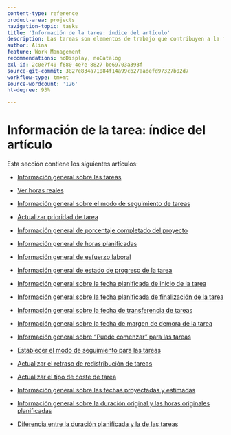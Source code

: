 ```yaml
---
content-type: reference
product-area: projects
navigation-topic: tasks
title: 'Información de la tarea: índice del artículo'
description: Las tareas son elementos de trabajo que contribuyen a la finalización de un proyecto en Adobe Workfront. Encontrará información sobre las tareas en los siguientes artículos.
author: Alina
feature: Work Management
recommendations: noDisplay, noCatalog
exl-id: 2c0e7f40-f680-4e7e-8827-be69703a393f
source-git-commit: 3827e834a71084f14a99cb27aadefd97327b02d7
workflow-type: tm+mt
source-wordcount: '126'
ht-degree: 93%

---
```


# Información de la tarea: índice del artículo

<!-- Audited: 5/2025 -->

Esta sección contiene los siguientes artículos:

* [Información general sobre las tareas](../../../manage-work/tasks/task-information/tasks-overview.md)
* [Ver horas reales](../../../manage-work/tasks/task-information/actual-hours.md)
* [Información general sobre el modo de seguimiento de tareas](../../../manage-work/tasks/task-information/task-tracking-mode.md)
* [Actualizar prioridad de tarea](../../../manage-work/tasks/task-information/task-priority.md)
* [Información general de porcentaje completado del proyecto](../../../manage-work/tasks/task-information/project-percent-complete.md)
* [Información general de horas planificadas](../../../manage-work/tasks/task-information/planned-hours.md)
* [Información general de esfuerzo laboral](../../../manage-work/tasks/task-information/work-effort.md)
* [Información general de estado de progreso de la tarea](../../../manage-work/tasks/task-information/task-progress-status.md)
* [Información general sobre la fecha planificada de inicio de la tarea](../../../manage-work/tasks/task-information/task-planned-start-date.md)
* [Información general sobre la fecha planificada de finalización de la tarea](../../../manage-work/tasks/task-information/task-planned-completion-date.md)
* [Información general sobre la fecha de transferencia de tareas](../../../manage-work/tasks/task-information/handoff-task-date.md)
* [Información general sobre la fecha de margen de demora de la tarea](../../../manage-work/tasks/task-information/task-slack-date.md)
* [Información general sobre “Puede comenzar” para las tareas](../../../manage-work/tasks/task-information/can-start-task-overview.md)
* [Establecer el modo de seguimiento para las tareas](../../../manage-work/tasks/task-information/set-tracking-mode-for-tasks.md)
* [Actualizar el retraso de redistribución de tareas](../../../manage-work/tasks/task-information/task-leveling-delay.md)
* [Actualizar el tipo de coste de tarea](../../../manage-work/tasks/task-information/update-task-cost-type.md)
* [Información general sobre las fechas proyectadas y estimadas](../../../manage-work/tasks/task-information/differentiate-projected-estimated-dates.md)
* [Información general sobre la duración original y las horas originales planificadas](../../../manage-work/tasks/task-information/task-original-duration-and-original-planned-hours.md)
* [Diferencia entre la duración planificada y la de las tareas](../../../manage-work/tasks/task-information/planned-duration-vs-duration-for-tasks.md)

  <!--
  <li><a href="../../../manage-work/tasks/task-information/project-task-issue-dates.md">Overview of project, task, and issue dates</a> </li>
  -->
